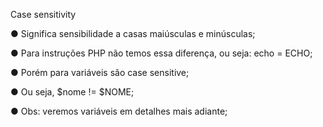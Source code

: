 Case sensitivity

● Significa sensibilidade a casas maiúsculas e minúsculas;

● Para instruções PHP não temos essa diferença, ou seja: echo = ECHO;

● Porém para variáveis são case sensitive;

● Ou seja, $nome != $NOME;

● Obs: veremos variáveis em detalhes mais adiante;
